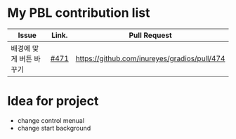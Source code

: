 My PBL contribution list
========================

| Issue                    | Link.   | Pull Request |
|--------------------------|---------|--------------|
| 배경에 맞게 버튼 바꾸기  | [#471](https://github.com/inureyes/gradios/issues/471) | https://github.com/inureyes/gradios/pull/474  |

Idea for project
================

 * change control menual
 * change start background
